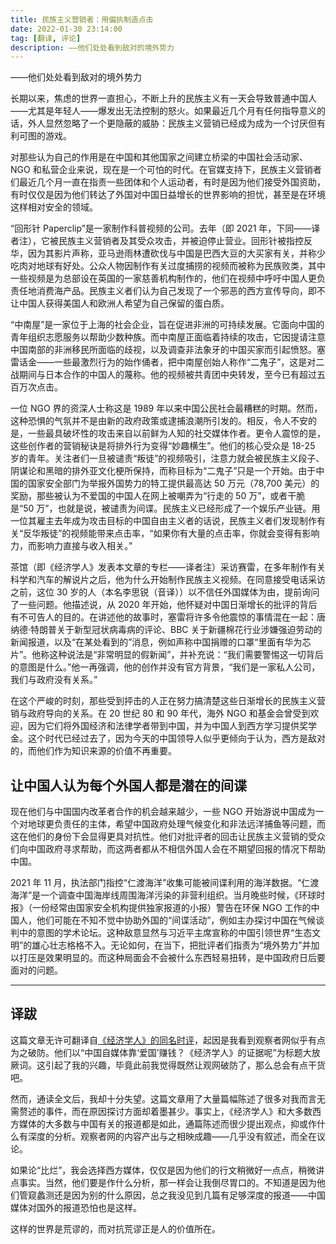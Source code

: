 ```yaml
---
title: 民族主义营销者：用偏执制造点击
date: 2022-01-30 23:14:00
tag: [翻译, 评论]
description: ——他们处处看到敌对的境外势力
---
```


——他们处处看到敌对的境外势力

<!--more-->

长期以来，焦虑的世界一直担心，不断上升的民族主义有一天会导致普通中国人——尤其是年轻人——爆发出无法控制的怒火。如果最近几个月有任何指导意义的话，外人显然忽略了一个更隐蔽的威胁：民族主义营销已经成为成为一个讨厌但有利可图的游戏。

对那些认为自己的作用是在中国和其他国家之间建立桥梁的中国社会活动家、NGO 和私营企业来说，现在是一个可怕的时代。在官媒支持下，民族主义营销者们最近几个月一直在指责一些团体和个人运动者，有时是因为他们接受外国资助，有时仅仅是因为他们转达了外国对中国日益增长的世界影响的担忧，甚至是在环境这样相对安全的领域。

“回形针 Paperclip”是一家制作科普视频的公司。去年（即 2021 年，下同——译者注），它被民族主义营销者及其受众攻击，并被迫停止营业。回形针被指控反华，因为其影片声称，亚马逊雨林遭砍伐与中国是巴西大豆的大买家有关，并称少吃肉对地球有好处。公众人物因制作有关过度捕捞的视频而被称为民族败类，其中一些视频是为总部设在英国的一家慈善机构制作的，他们在视频中呼吁中国人更负责任地消费海产品。民族主义者们认为自己发现了一个邪恶的西方宣传导向，即不让中国人获得美国人和欧洲人希望为自己保留的蛋白质。

“中南屋”是一家位于上海的社会企业，旨在促进非洲的可持续发展。它面向中国的青年组织志愿服务以帮助少数种族。而中南屋正面临着持续的攻击，它因提请注意中国南部的非洲移民所面临的歧视，以及调查非法象牙的中国买家而引起愤怒。塞雷话金——一些最激烈行为的始作俑者，把中南屋创始人称作“二鬼子”，这是对二战期间与日本合作的中国人的蔑称。他的视频被共青团中央转发，至今已有超过五百万次点击。

一位 NGO 界的资深人士称这是 1989 年以来中国公民社会最糟糕的时期。然而，这种恐惧的气氛并不是由新的政府政策或逮捕浪潮所引发的。相反，令人不安的是，一些最具破坏性的攻击来自以前鲜为人知的社交媒体作者。更令人震惊的是，这些创作者的营销秘诀是将排外行为变得“妙趣横生”。他们的核心受众是 18-25 岁的青年。关注者们一旦被谴责“叛徒”的视频吸引，注意力就会被民族主义段子、阴谋论和黑暗的排外亚文化梗所保持，而称目标为“二鬼子”只是一个开始。由于中国的国家安全部门为举报外国势力的特工提供最高达 50 万元（78,700 美元）的奖励，那些被认为不爱国的中国人在网上被嘲弄为“行走的 50 万”，或者干脆是“50 万”，也就是说，被谴责为间谍。民族主义已经形成了一个娱乐产业链。用一位其雇主去年成为攻击目标的中国自由主义者的话说，民族主义者们发现制作有关“反华叛徒”的视频能带来点击率，“如果你有大量的点击率，你就会变得有影响力，而影响力直接与收入相关。”

茶馆（即《经济学人》发表本文章的专栏——译者注）采访赛雷，在多年制作有关科学和汽车的解说片之后，他为什么开始制作民族主义视频。在同意接受电话采访之前，这位 30 岁的人（本名李思锐（音译））以不信任外国媒体为由，提前询问了一些问题。他描述说，从 2020 年开始，他怀疑对中国日渐增长的批评的背后有不可告人的目的。在讲述他的故事时，塞雷将许多令他震惊的事情混在一起：唐纳德·特朗普关于新型冠状病毒病的评论、BBC 关于新疆棉花行业涉嫌强迫劳动的新闻报道，以及“在某处看到的”消息，例如声称中国捐赠的口罩“里面有华为芯片”。他称这种说法是“非常明显的假新闻”，并补充说：“我们需要警惕这一切背后的意图是什么。”他一再强调，他的创作并没有官方背景，“我们是一家私人公司，我们与政府没有关系。”

在这个严峻的时刻，那些受到抨击的人正在努力搞清楚这些日渐增长的民族主义营销与政府导向的关系。在 20 世纪 80 和 90 年代，海外 NGO 和基金会曾受到欢迎，因为它们将外国经济和法律学者带到中国，并为中国人到西方学习提供奖学金。这个时代已经过去了，因为今天的中国领导人似乎更倾向于认为，西方是敌对的，而他们作为知识来源的价值不再重要。

## 让中国人认为每个外国人都是潜在的间谍

现在他们与中国国内改革者合作的机会越来越少，一些 NGO 开始游说中国成为一个对地球更负责任的主体，希望中国政府处理气候变化和非法远洋捕鱼等问题，而这在他们的身份下会显得更具对抗性。他们对批评者的回击让民族主义营销的受众们向中国政府寻求帮助，而这两者都从不相信外国人会在不期望回报的情况下帮助中国。

2021 年 11 月，执法部门指控“仁渡海洋”收集可能被间谍利用的海洋数据。“仁渡海洋”是一个调查中国海岸线周围海洋污染的非营利组织。当月晚些时候，《环球时报》（一份经常由国家安全机构提供独家报道的小报）警告在环保 NGO 工作的中国人，他们可能在不知不觉中协助外国的“间谍活动”，例如主办探讨中国在气候谈判中的意图的学术论坛。这种敌意显然与习近平主席宣称的中国引领世界“生态文明”的雄心壮志格格不入。无论如何，在当下，把批评者们指责为“境外势力”并加以打压是效果明显的。而这种局面会不会被什么东西轻易扭转，是中国政府日后要面对的问题。

---

## 译跋

这篇文章无许可翻译自[《经济学人》的同名时评](https://www.economist.com/china/2022/01/08/chinas-online-nationalists-turn-paranoia-into-clickbait)，起因是我看到观察者网似乎有点为之破防。他们以“中国自媒体靠‘爱国’赚钱？《经济学人》的证据呢”为标题大放厥词。这引起了我的兴趣，毕竟此前我觉得既然让观网破防了，那么总会有点干货吧。

然而，通读全文后，我却十分失望。这篇文章用了大量篇幅陈述了很多对我而言无需赘述的事件，而在原因探讨方面却着墨甚少。事实上，《经济学人》和大多数西方媒体的大多数与中国有关的报道都是如此，通篇陈述而很少提出观点，抑或作什么有深度的分析。观察者网的内容产出与之相映成趣——几乎没有叙述，而全在议论。

如果论“比烂”，我会选择西方媒体，仅仅是因为他们的行文稍微好一点点，稍微讲点事实。当然，他们要是作什么分析，那一样会让我倒尽胃口的。不知道是因为他们管窥蠡测还是因为别的什么原因，总之我没见到几篇有足够深度的报道——中国媒体对国外的报道恐怕也是这样。

这样的世界是荒谬的，而对抗荒谬正是人的价值所在。
